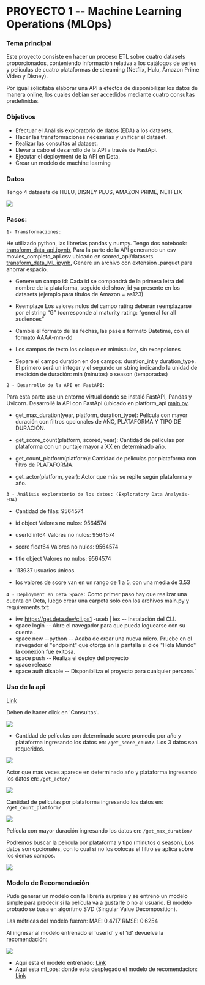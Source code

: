 # PROYECTO 1 -- Machine Learning Operations (MLOps)

### Tema principal

Este proyecto consiste en hacer un proceso ETL sobre cuatro datasets proporcionados, conteniendo información relativa a los catálogos de series y películas de cuatro plataformas de streaming (Netflix, Hulu, Amazon Prime Video y Disney).

Por igual solicitaba elaborar una API a efectos de disponibilizar los datos de manera online, los cuales debían ser accedidos mediante cuatro consultas predefinidas.

### Objetivos

- Efectuar el Análisis exploratorio de datos (EDA) a los datasets.
- Hacer las transformaciones necesarias y unificar el dataset.
- Realizar las consultas al dataset.
- Llevar a cabo el desarrollo de la API a través de FastApi.
- Ejecutar el deployment de la API en Deta.
- Crear un modelo de machine learning

### Datos

Tengo 4 datasets de HULU, DISNEY PLUS, AMAZON PRIME, NETFLIX

![](https://raw.githubusercontent.com/mrcruzer/MLOps/main/src/plataformas.png)

### Pasos:

`1- Transformaciones:`

He utilizado python, las librerias pandas y numpy. 
Tengo dos notebook: [transform_data_api.ipynb](https://github.com/mrcruzer/MLOps/blob/main/transform_data_api.ipynb), Para la parte de la API generando un csv movies_completo_api.csv ubicado en scored_api/datasets.
[transform_data_ML.ipynb](https://github.com/mrcruzer/MLOps/blob/main/transform_data_ML.ipynb), Genere un archivo con extension .parquet para ahorrar espacio.

- Genere un campo id: Cada id se compondrá de la primera letra del nombre de la plataforma, seguido del show_id ya presente en los datasets (ejemplo para títulos de Amazon = as123)

- Reemplaze Los valores nulos del campo rating deberán reemplazarse por el string “G” (corresponde al maturity rating: “general for all audiences”

- Cambie el formato de las fechas, las pase a formato Datetime, con el formato AAAA-mm-dd

- Los campos de texto los coloque en minúsculas, sin excepciones

- Separe el campo duration en dos campos: duration_int y duration_type. El primero será un integer y el segundo un string indicando la unidad de medición de duración: min (minutos) o season (temporadas)

`2 - Desarrollo de la API en FastAPI:`

Para esta parte use un entorno virtual donde se instaló FastAPI, Pandas y Uvicorn. Desarrollé la API con FastApi (ubicado en platform_api [main.py](https://github.com/mrcruzer/MLOps/blob/main/platform_api/main.py).

- get_max_duration(year, platform, duration_type): Película con mayor duración con filtros opcionales de AÑO, PLATAFORMA Y TIPO DE DURACIÓN.

- get_score_count(platform, scored, year): Cantidad de películas por plataforma con un puntaje mayor a XX en determinado año.

- get_count_platform(platform): Cantidad de películas por plataforma con filtro de PLATAFORMA.

- get_actor(platform, year): Actor que más se repite según plataforma y año.

`3 - Análisis exploratorio de los datos: (Exploratory Data Analysis-EDA)`

- Cantidad de filas:  9564574
- id object Valores no nulos:  9564574
- userId int64 Valores no nulos:  9564574
- score float64 Valores no nulos:  9564574
- title object Valores no nulos:  9564574

- 113937 usuarios únicos.
- los valores de score van en un rango de 1 a 5, con una media de 3.53

`4 - Deployment en Deta Space:`
Como primer paso hay que realizar una cuenta en Deta, luego crear una carpeta solo con los archivos main.py y requirements.txt:

- iwr https://get.deta.dev/cli.ps1 -useb | iex -- Instalación del CLI.
- space login -- Abre el navegador para que pueda loguearse con su cuenta .
- space new --python -- Acaba de crear una nueva micro. Pruebe en el navegador el "endpoint" que otorga en la pantalla si dice "Hola Mundo" la conexión fue exitosa.
- space push -- Realiza el deploy del proyecto
- space release
- space auth disable -- Disponibiliza el proyecto para cualquier persona.`

### Uso de la api

[Link](https://deta.space/discovery/r/g7ggkndqcm6s6fau)

Deben de hacer click en 'Consultas'.

![](https://raw.githubusercontent.com/mrcruzer/MLOps/main/src/principal.png)

- Cantidad de películas con determinado score promedio por año y plataforma
ingresando los datos en: `/get_score_count/`. Los 3 datos son requeridos.

![](https://raw.githubusercontent.com/mrcruzer/MLOps/main/src/get_score_count.png)

Actor que mas veces aparece en determinado año y plataforma
ingresando los datos en: `/get_actor/`

![](https://raw.githubusercontent.com/mrcruzer/MLOps/main/src/get_actor.png)

Cantidad de películas por plataforma
ingresando los datos en: `/get_count_platform/`

![](https://raw.githubusercontent.com/mrcruzer/MLOps/main/src/get_count_platform.png)

Película con mayor duración
ingresando los datos en: `/get_max_duration/`

Podremos buscar la película por plataforma y tipo (minutos o season), Los datos son opcionales, con lo cual si no los colocas el filtro 
se aplica sobre los demas campos.

![](https://raw.githubusercontent.com/mrcruzer/MLOps/main/src/get_max_duration.png)

### Modelo de Recomendación

Pude generar un modelo con la librería surprise y se entrenó un modelo simple para predecir si la película va a gustarle o no al usuario. El modelo probado se basa en algoritmo SVD (Singular Value Decomposition).

Las métricas del modelo fueron:
MAE: 0.4717
RMSE: 0.6254

Al ingresar al modelo entrenado el 'userId' y el 'id' devuelve la recomendación: 

![](https://raw.githubusercontent.com/mrcruzer/MLOps/main/src/modelo.png)

- Aqui esta el modelo entrenado: [Link](https://huggingface.co/spaces/iavelino/ml_ops/raw/main/modelo.joblib)
- Aqui esta ml_ops: donde esta desplegado el modelo de recomendacion: [Link](https://huggingface.co/spaces/iavelino/ml_ops/tree/main)
